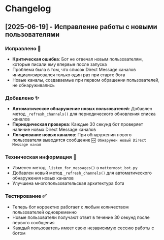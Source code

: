 # Changelog

## [2025-06-19] - Исправление работы с новыми пользователями

### Исправлено 🐛
- **Критическая ошибка**: Бот не отвечал новым пользователям, которые писали ему впервые после запуска
- Проблема была в том, что список Direct Message каналов инициализировался только один раз при старте бота
- Новые каналы, создаваемые при первом обращении пользователей, не обнаруживались

### Добавлено ✨
- **Автоматическое обнаружение новых пользователей**: Добавлен метод `_refresh_channels()` для периодического обновления списка каналов
- **Периодическая проверка**: Каждые 30 секунд бот проверяет наличие новых Direct Message каналов
- **Логирование новых каналов**: При обнаружении нового пользователя выводится сообщение `🆕 Обнаружен новый Direct Message канал`

### Техническая информация 🔧
- Изменен метод `_listen_for_messages()` в `mattermost_bot.py`
- Добавлен новый метод `_refresh_channels()` для автоматического обнаружения новых каналов
- Улучшена многопользовательская архитектура бота

### Тестирование ✅
- Теперь бот корректно работает с любым количеством пользователей одновременно
- Новые пользователи получают ответ в течение 30 секунд после первого сообщения
- Каждый пользователь имеет свою независимую сессию работы с ботом 